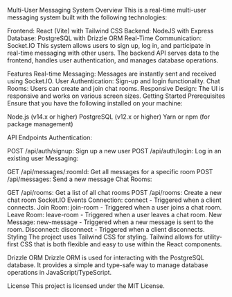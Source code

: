 Multi-User Messaging System
Overview
This is a real-time multi-user messaging system built with the following technologies:

Frontend: React (Vite) with Tailwind CSS
Backend: NodeJS with Express
Database: PostgreSQL with Drizzle ORM
Real-Time Communication: Socket.IO
This system allows users to sign up, log in, and participate in real-time messaging with other users. The backend API serves data to the frontend, handles user authentication, and manages database operations.

Features
Real-time Messaging: Messages are instantly sent and received using Socket.IO.
User Authentication: Sign-up and login functionality.
Chat Rooms: Users can create and join chat rooms.
Responsive Design: The UI is responsive and works on various screen sizes.
Getting Started
Prerequisites
Ensure that you have the following installed on your machine:

Node.js (v14.x or higher)
PostgreSQL (v12.x or higher)
Yarn or npm (for package management)

API Endpoints
Authentication:

POST /api/auth/signup: Sign up a new user
POST /api/auth/login: Log in an existing user
Messaging:

GET /api/messages/:roomId: Get all messages for a specific room
POST /api/messages: Send a new message
Chat Rooms:

GET /api/rooms: Get a list of all chat rooms
POST /api/rooms: Create a new chat room
Socket.IO Events
Connection: connect - Triggered when a client connects.
Join Room: join-room - Triggered when a user joins a chat room.
Leave Room: leave-room - Triggered when a user leaves a chat room.
New Message: new-message - Triggered when a new message is sent to the room.
Disconnect: disconnect - Triggered when a client disconnects.
Styling
The project uses Tailwind CSS for styling. Tailwind allows for utility-first CSS that is both flexible and easy to use within the React components.

Drizzle ORM
Drizzle ORM is used for interacting with the PostgreSQL database. It provides a simple and type-safe way to manage database operations in JavaScript/TypeScript.

License
This project is licensed under the MIT License.
 
 
